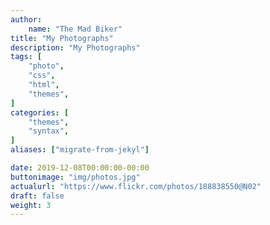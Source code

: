 ```yaml
---
author:
    name: "The Mad Biker"
title: "My Photographs"
description: "My Photographs"
tags: [
    "photo",
    "css",
    "html",
    "themes",
]
categories: [
    "themes",
    "syntax",
]
aliases: ["migrate-from-jekyl"]

date: 2019-12-08T00:00:00-00:00
buttonimage: "img/photos.jpg"
actualurl: "https://www.flickr.com/photos/188838550@N02"
draft: false
weight: 3
---
```



<!--more-->




